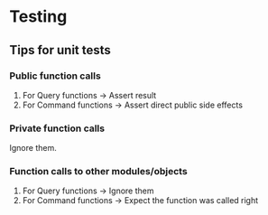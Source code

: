 # Testing

## Tips for unit tests

### Public function calls

1. For Query functions -> Assert result
2. For Command functions -> Assert direct public side effects

### Private function calls

Ignore them.

### Function calls to other modules/objects

1. For Query functions -> Ignore them
2. For Command functions -> Expect the function was called right
